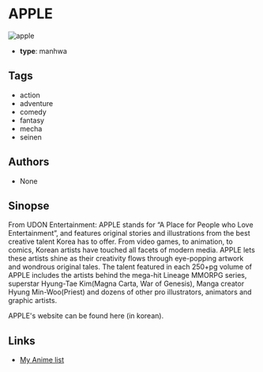 # APPLE

![apple](https://cdn.myanimelist.net/images/manga/1/22225.jpg)

-   **type**: manhwa

## Tags

-   action
-   adventure
-   comedy
-   fantasy
-   mecha
-   seinen

## Authors

-   None

## Sinopse

From UDON Entertainment:
APPLE stands for “A Place for People who Love Entertainment”, and features original stories and illustrations from the best creative talent Korea has to offer. From video games, to animation, to comics, Korean artists have touched all facets of modern media. APPLE lets these artists shine as their creativity flows through eye-popping artwork and wondrous original tales. The talent featured in each 250+pg volume of APPLE includes the artists behind the mega-hit Lineage MMORPG series, superstar Hyung-Tae Kim(Magna Carta, War of Genesis), Manga creator Hyung Min-Woo(Priest) and dozens of other pro illustrators, animators and graphic artists.

APPLE's website can be found here (in korean).

## Links

-   [My Anime list](https://myanimelist.net/manga/15286/APPLE)

